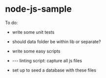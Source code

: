 # node-js-sample

To do: 

- write some unit tests
- should data folder be within lib or separate?
- write some easy scripts
- --- linting script: capture all js files

- set up to seed a database with these files
